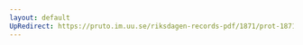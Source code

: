 ```yaml
---
layout: default
UpRedirect: https://pruto.im.uu.se/riksdagen-records-pdf/1871/prot-1871--fk--121/prot-1871--fk--121_006.pdf
---
```

